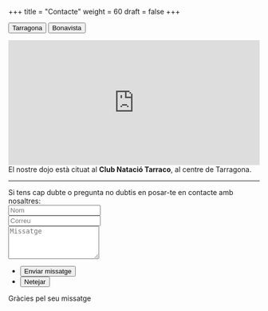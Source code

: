 +++
title = "Contacte"
weight = 60
draft = false
+++

<button id="button_tarraco" class="tablink active" onclick="openPage('tarraco')">Tarragona</button>
<button id="button_gembukai" class="tablink" onclick="openPage('gembukai')" id="defaultOpen">Bonavista</button>

<div id="gembukai" hidden>
	<iframe src="https://www.google.com/maps/embed?pb=!1m18!1m12!1m3!1d3005.796468965397!2d1.1900537508851787!3d41.117135920566426!2m3!1f0!2f0!3f0!3m2!1i1024!2i768!4f13.1!3m3!1m2!1s0x12a1578b3a8c4de7%3A0xdab6129bb668b585!2sGembu-Kai+Club+Esportiu!5e0!3m2!1ses!2ses!4v1522689375829" width="100%" height="250" frameborder="0" style="border:0" allowfullscreen></iframe>
També impartim classes al dojo <strong>Gembu-Kai Club Esportiu</strong>, a Bonavista.
</div>
<div id="tarraco">
	<iframe src="https://www.google.com/maps/embed?pb=!1m18!1m12!1m3!1d3005.6792101467636!2d1.2590779505723646!3d41.11969652040898!2m3!1f0!2f0!3f0!3m2!1i1024!2i768!4f13.1!3m3!1m2!1s0x12a3fcce6c64a441%3A0x60a18a1099324888!2sClub+de+Nataci%C3%B3+Tarraco!5e0!3m2!1sen!2ses!4v1519899702247" width="100%" height="250" frameborder="0" style="border:0" allowfullscreen></iframe>
	El nostre dojo està cituat al <strong>Club Natació Tarraco</strong>, al centre de Tarragona.
</div>
<hr>
Si tens cap dubte o pregunta no dubtis en posar-te en contacte amb nosaltres:

<form id="contactform" method="post" action="https://formspree.io/jrstarragona@gmail.com">
	<input type="hidden" name="_cc" value="infoacadir@gmail.com" />
	<div class="field half first">
		<input type="text" name="name" id="name" placeholder="Nom"/>
	</div>
	<div class="field half">
		<input type="email" id="email" name="email" placeholder="Correu">
	</div>
	<div class="field">
		<textarea name="message" id="message" rows="4" placeholder="Missatge"></textarea>
	</div>
	<ul class="actions">
		<li><input type="submit" value="Enviar missatge" class="special" /></li>
		<li><input type="reset" value="Netejar"></span></li>
	</ul>
	<input type="hidden" name="_next" value="?sent#formspree" />
	<input type="hidden" name="_subject" value="[WEB] - Consulta" />
	<input type="text" name="_gotcha" style="display:none" />
</form>
<span id="contactformsent">Gràcies pel seu missatge</span>

<script>
$(document).ready(function($) {
    $(function(){
        if (window.location.search == "?sent") {
        	$('#contactform').hide();
        	$('#contactformsent').show();
        } else {
        	$('#contactformsent').hide();
        }
    });
});

function openPage(page) {
	switch(page){
		case 'tarraco':
			$('#gembukai').hide();
			$('#tarraco').show();
			$('#button_gembukai').removeClass('active');
			$('#button_tarraco').addClass('active');
			break;
		case 'gembukai':
			$('#tarraco').hide();
			$('#gembukai').show();
			$('#button_tarraco').removeClass('active');
			$('#button_gembukai').addClass('active');
			break;
	}
}
</script>
